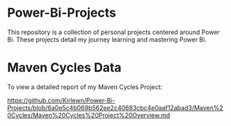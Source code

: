 # Power-Bi-Projects
This repository is a collection of personal projects centered around Power Bi. These projects detail my journey learning and mastering Power Bi.

# Maven Cycles Data

To view a detailed report of my Maven Cycles Project: 

https://github.com/Kirlewn/Power-Bi-Projects/blob/6a0e5c4b069b562ee2c40683cbc4e0aaf12abad3/Maven%20Cycles/Maven%20Cycles%20Project%20Overview.md 
